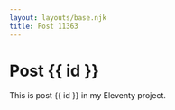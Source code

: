 ```yaml
---
layout: layouts/base.njk
title: Post 11363
---
```


# Post {{ id }}

This is post {{ id }} in my Eleventy project.
